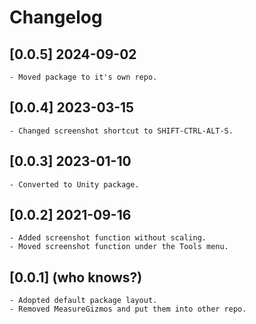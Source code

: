 # Changelog


## [0.0.5] 2024-09-02

	- Moved package to it's own repo.


## [0.0.4] 2023-03-15

	- Changed screenshot shortcut to SHIFT-CTRL-ALT-S. 


## [0.0.3] 2023-01-10

	- Converted to Unity package.


## [0.0.2] 2021-09-16

	- Added screenshot function without scaling.
	- Moved screenshot function under the Tools menu.


## [0.0.1] (who knows?)

	- Adopted default package layout.
	- Removed MeasureGizmos and put them into other repo.